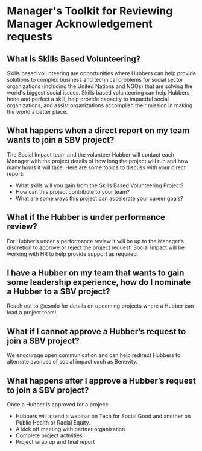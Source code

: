 # Manager's Toolkit for Reviewing Manager Acknowledgement requests #

## What is Skills Based Volunteering? ##

Skills based volunteering are opportunities where Hubbers can help provide solutions to complex business and technical problems for social sector organizations (including the United Nations and NGOs) that are solving the world's biggest social issues. Skills based volunteering can help Hubbers hone and perfect a skill, help provide capacity to impactful social organizations, and assist organizations accomplish their mission in making the world a better place.

## What happens when a direct report on my team wants to join a SBV project? ## 

The Social Impact team and the volunteer Hubber will contact each Manager with the project details of how long the project will run and how many hours it will take.
Here are some topics to discuss with your direct report:
- What skills will you gain from the Skills Based Volunteering Project?
- How can this project contribute to your team?
- What are some ways this project can accelerate your career goals?

## What if the Hubber is under performance review? ##

For Hubber’s under a performance review it will be up to the Manager’s discretion to approve or reject the project request.
Social Impact will be working with HR to help provide support as required.

## I have a Hubber on my team that wants to gain some leadership experience, how do I nominate a Hubber to a SBV project? ##
Reach out to @csmlo for details on upcoming projects where a Hubber can lead a project team!

## What if I cannot approve a Hubber’s request to join a SBV project? ##
We encourage open communication and can help redirect Hubbers to alternate avenues of social impact such as Benevity.

## What happens after I approve a Hubber’s request to join a SBV project? ##
Once a Hubber is approved for a project:
- Hubbers will attend a webinar on Tech for Social Good and another on Public Health or Racial Equity.
- A kick off meeting with partner organization
- Complete project activities
- Project wrap up and final report
